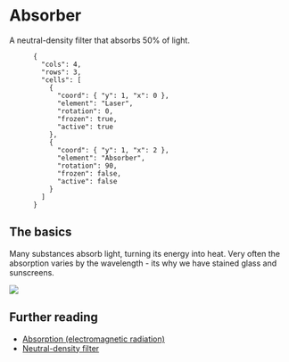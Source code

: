 # Absorber

A neutral-density filter that absorbs 50% of light.

```{quantum-board}
      {
        "cols": 4,
        "rows": 3,
        "cells": [
          {
            "coord": { "y": 1, "x": 0 },
            "element": "Laser",
            "rotation": 0,
            "frozen": true,
            "active": true
          },
          {
            "coord": { "y": 1, "x": 2 },
            "element": "Absorber",
            "rotation": 90,
            "frozen": false,
            "active": false
          }
        ]
      }
```

## The basics

Many substances absorb light, turning its energy into heat.
Very often the absorption varies by the wavelength - its why we have stained glass and sunscreens.


![](https://upload.wikimedia.org/wikipedia/commons/thumb/6/60/Sunscreen_on_back_under_normal_and_UV_light.jpg/640px-Sunscreen_on_back_under_normal_and_UV_light.jpg)


## Further reading

* [Absorption (electromagnetic radiation)](https://en.wikipedia.org/wiki/Absorption_%28electromagnetic_radiation%29)
* [Neutral-density filter](https://en.wikipedia.org/wiki/Neutral-density_filter)
